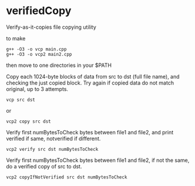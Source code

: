 # verifiedCopy
Verify-as-it-copies file copying utility

to make
```
g++ -O3 -o vcp main.cpp
g++ -O3 -o vcp2 main2.cpp
```
then move to one directories in your $PATH

Copy each 1024-byte blocks of data from src to dst (full file name), and checking the just copied block. Try again if copied data do not match original, up to 3 attempts.
```
vcp src dst
```
or
```
vcp2 copy src dst
```

Verify first numBytesToCheck bytes between file1 and file2, and print verified if same, notverified if different.
```
vcp2 verify src dst numBytesToCheck
```

Verify first numBytesToCheck bytes between file1 and file2, if not the same, do a verified copy of src to dst.
```
vcp2 copyIfNotVerified src dst numBytesToCheck
```

